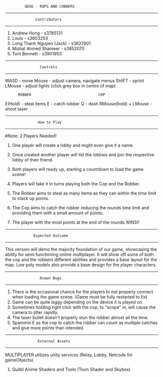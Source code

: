              GDS6 - ROPS AND COBBERS

------------------------------------------------
                  Contributors
------------------------------------------------

1. Andrew Hong - s3785131
2. Louis - s3803253
3. Long Thanh Nguyen (Jack) - s3627601
4. Mishal Ahmed Shameer - s3852070
5. Tom Bennett - s3901953

------------------------------------------------
                    Controls
------------------------------------------------

  WASD      - move
  Mouse     - adjust camera, navigate menus
  SHIFT     - sprint
  LMouse    - adjust lights (click grey box in centre of map)

          ROBBER                               COP
  E(Hold)   - steal items       E                     - catch robber
  Q         - dash              RMouse(hold) + LMouse - shoot taser

------------------------------------------------
                   How to Play
------------------------------------------------
#Note: 2 Players Needed!

1. One player will create a lobby and might even give it a name.
2. Once created another player will list the lobbies and join
   the respective lobby of their friend. 
3. Both players will ready up, starting a countdown to load the 
   game scene!

4. Players will take it in turns playing both the Cop and the Robber.
5. The Robber aims to steal as many items as they can within the time
   limit to stack up points.
6. The Cop aims to catch the robber reducing the rounds time limit and
   providing them with a small amount of points.

7. The player with the most points at the end of the rounds WINS!!

------------------------------------------------
                 Expected Outcome
------------------------------------------------

This version will demo the majority foundation of our game, showcasing 
the ability for semi functioning online multiplayer. It will show off
some of both the cop and the robbers different abilities and provides 
a base layout for the map. Low poly models also provide a base design
for the player characters.

------------------------------------------------
                    Known Bugs
------------------------------------------------

1. There is the occasional chance for the players to not properly connect
   when loading the game scene. (Game must be fully restarted to fix)
2. Game can be quite laggy depending on the device it is played on.
3. Sometimes holding right click with the cop, to "scope" in, will cause 
   the camera to jitter rapidly.
4. The taser bullet doesn't properly stun the robber almost all the time.
5. Spammin E as the cop to catch the robber can count as multiple catches
   and give more points than intended. 

------------------------------------------------
                   External Assets
------------------------------------------------

MULTIPLAYER utilizes unity services (Relay, Lobby, Netcode for gameObjects)

1. Quibli Anime Shaders and Tools (Toon Shader and Skybox)
